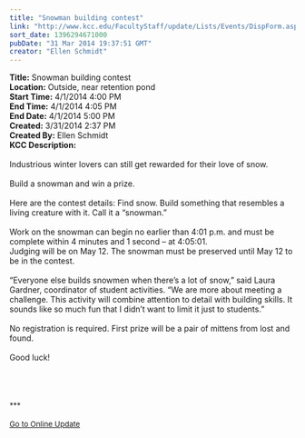 ```yaml
---
title: "Snowman building contest"
link: "http://www.kcc.edu/FacultyStaff/update/Lists/Events/DispForm.aspx?ID=510"
sort_date: 1396294671000
pubDate: "31 Mar 2014 19:37:51 GMT"
creator: "Ellen Schmidt"
---
```


<div><b>Title:</b> Snowman building contest</div>
<div><b>Location:</b> Outside, near retention pond</div>
<div><b>Start Time:</b> 4/1/2014 4:00 PM</div>
<div><b>End Time:</b> 4/1/2014 4:05 PM</div>
<div><b>End Date:</b> 4/1/2014 5:00 PM</div>
<div><b>Created:</b> 3/31/2014 2:37 PM</div>
<div><b>Created By:</b> Ellen Schmidt</div>
<div><b>KCC Description:</b> <div class="ExternalClassF2468C5ACB324F3A9FB7F03B0172FB3F"><div> </div>
<div>Industrious winter lovers can still get rewarded for their love of snow.</div>
<div><br />Build a snowman and win a prize.</div>
<div><br />Here are the contest details: Find snow. Build something that resembles a living creature with it. Call it a “snowman.”</div>
<div><br />Work on the snowman can begin no earlier than 4:01 p.m. and must be complete within 4 minutes and 1 second – at 4:05:01.<br />Judging will be on May 12. The snowman must be preserved until May 12 to be in the contest.</div>
<div><br />“Everyone else builds snowmen when there’s a lot of snow,” said Laura Gardner, coordinator of student activities. “We are more about meeting a challenge. This activity will combine attention to detail with building skills. It sounds like so much fun that I didn’t want to limit it just to students.”</div>
<div><br />No registration is required. First prize will be a pair of mittens from lost and found. </div>
<div> </div>
<div>Good luck!<br /></div>
<div> </div>
<div> </div>
<div> </div>
<div>
<div><br /></div>
<div><font size="2">***</font></div>
<div><font size="2"></font> </div>
<div><font size="2"></font></div>
<div><font size="2"></font></div>
<div><font size="2"></font></div>
<div><font size="2"><a href="/FacultyStaff/update/Pages/dailyupdate.aspx">Go to Online Update</a></font></div>
<div><font size="2"></font></div></div>
<div>
<div><br /></div></div></div></div>
